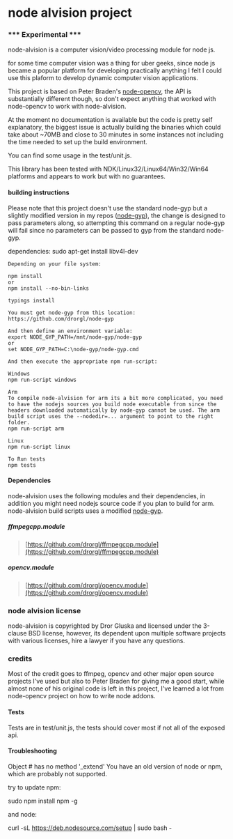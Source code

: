 # node alvision project

### *** Experimental ***

node-alvision is a computer vision/video processing module for node js.

for some time computer vision was a thing for uber geeks, since node js became a popular platform for developing practically anything I felt I could use this plaform to develop dynamic computer vision applications.

This project is based on Peter Braden's [node-opencv](https://peterbraden.github.io/node-opencv/), the API is substantially different though, so don't expect anything that worked with node-opencv to work with node-alvision.

At the moment no documentation is available but the code is pretty self explanatory, the biggest issue is actually building the binaries which could take about ~70MB and close to 30 minutes in some instances not including the time needed to set up the build environment.

You can find some usage in the test/unit.js.

This library has been tested with NDK/Linux32/Linux64/Win32/Win64 platforms and appears to work but with no guarantees.

#### building instructions

Please note that this project doesn't use the standard node-gyp but a slightly modified version in my repos ([node-gyp](https://github.com/drorgl/node-gyp)), the change is designed to pass parameters along, so attempting this command on a regular node-gyp will fail since no parameters can be passed to gyp from the standard node-gyp.

dependencies:
sudo apt-get install libv4l-dev

```
Depending on your file system:

npm install
or
npm install --no-bin-links

typings install

You must get node-gyp from this location:
https://github.com/drorgl/node-gyp

And then define an environment variable:
export NODE_GYP_PATH=/mnt/node-gyp/node-gyp
or
set NODE_GYP_PATH=C:\node-gyp/node-gyp.cmd

And then execute the appropriate npm run-script:

Windows
npm run-script windows

Arm
To compile node-alvision for arm its a bit more complicated, you need to have the nodejs sources you build node executable from since the headers downloaded automatically by node-gyp cannot be used. The arm build script uses the --nodedir=... argument to point to the right folder.
npm run-script arm

Linux
npm run-script linux

To Run tests
npm tests

```

#### Dependencies
node-alvision uses the following modules and their dependencies, in addition you might need nodejs source code if you plan to build for arm. 
node-alvision build scripts uses a modified [node-gyp](https://github.com/drorgl/node-gyp).

##### ffmpegcpp.module
>
>[https://github.com/drorgl/ffmpegcpp.module](https://github.com/drorgl/ffmpegcpp.module)
>

##### opencv.module
>
>[https://github.com/drorgl/opencv.module](https://github.com/drorgl/opencv.module)
>




### node alvision license
node-alvision is copyrighted by Dror Gluska and licensed under the 3-clause BSD license, however, its dependent upon multiple software projects with various licenses, hire a lawyer if you have any questions.

### credits
Most of the credit goes to ffmpeg, opencv and other major open source projects I've used but also to Peter Braden for giving me a good start, while almost none of his original code is left in this project, I've learned a lot from node-opencv project on how to write node addons.

#### Tests
Tests are in test/unit.js, the tests should cover most if not all of the exposed api.


#### Troubleshooting
Object #<Object> has no method '_extend'
You have an old version of node or npm, which are probably not supported.

try to update npm:

sudo npm install npm -g

and node:

curl -sL https://deb.nodesource.com/setup | sudo bash -

